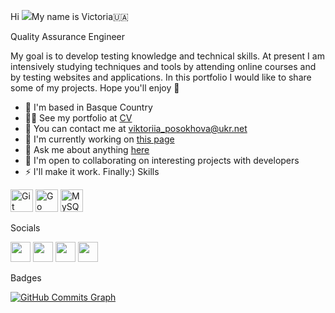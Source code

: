 Hi ![](https://user-images.githubusercontent.com/18350557/176309783-0785949b-9127-417c-8b55-ab5a4333674e.gif)My name is Victoria🇺🇦

Quality Assurance Engineer 

My goal is to develop testing knowledge and technical skills. At present I am intensively studying techniques and tools by attending online courses and by testing websites and applications. In this portfolio I would like to share some of my projects. Hope you'll enjoy 🌻


* 📍 I'm based in Basque Country 
* 👩‍💻 See my portfolio at [CV](http://docs.google.com/document/d/11uVOfJlezbfwxcJq3bEN7FF76iiJlO6r6R6XCQUM-rQ/edit?usp=sharing) 
* 📧 You can contact me at [viktoriia\_posokhova@ukr.net](mailto:viktoriia_posokhova@ukr.net) 
* 🚀 I'm currently working on [this page](http://github.com/VictoryUA) 
* 💬 Ask me about anything [here](https://t.me/vikaposokhova)
* 🤝 I'm open to collaborating on interesting projects with developers 
* ⚡️ I'll make it work. Finally:)
Skills  

<p align="left"> <a href="https://git-scm.com/" target="_blank" rel="noreferrer"><img src="https://raw.githubusercontent.com/danielcranney/readme-generator/main/public/icons/skills/git-colored.svg" width="36" height="36" alt="Git" /></a> <a href="https://go.dev/doc/" target="_blank" rel="noreferrer"><img src="https://raw.githubusercontent.com/danielcranney/readme-generator/main/public/icons/skills/go-colored.svg" width="36" height="36" alt="Go" /></a> <a href="https://www.mysql.com/" target="_blank" rel="noreferrer"><img src="https://raw.githubusercontent.com/danielcranney/readme-generator/main/public/icons/skills/mysql-colored.svg" width="36" height="36" alt="MySQL" /></a> </p> 
Socials  <p align="left"> <a href="https://www.facebook.com/profile.php?id=100085935053002" target="_blank" rel="noreferrer"><img src="https://raw.githubusercontent.com/danielcranney/readme-generator/main/public/icons/socials/facebook.svg" width="32" height="32" /></a> <a href="https://www.github.com/VictoryUA" target="_blank" rel="noreferrer"><img src="https://raw.githubusercontent.com/danielcranney/readme-generator/main/public/icons/socials/github.svg" width="32" height="32" /></a> <a href="http://www.instagram.com/me.as.vi" target="_blank" rel="noreferrer"><img src="https://raw.githubusercontent.com/danielcranney/readme-generator/main/public/icons/socials/instagram.svg" width="32" height="32" /></a> <a href="https://www.linkedin.com/in/victoria-posokhova-177400239" target="_blank" rel="noreferrer"><img src="https://raw.githubusercontent.com/danielcranney/readme-generator/main/public/icons/socials/linkedin.svg" width="32" height="32" /></a></p>
Badges

<a href="http://www.github.com/VictoryUA"><img src="https://github-readme-activity-graph.cyclic.app/graph?username=VictoryUA&bg_color=1c1917&color=ffffff&line=facc15&point=ffffff&area_color=1c1917&area=true&hide_border=true&custom_title=GitHub%20Commits%20Graph" alt="GitHub Commits Graph" /></a>
